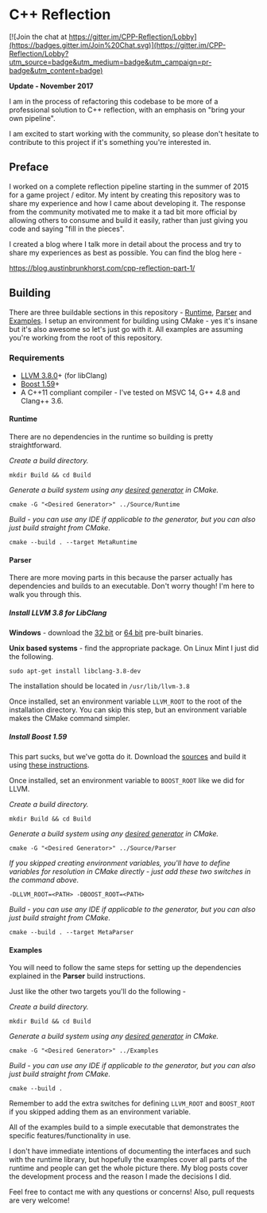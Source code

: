 # C++ Reflection

[![Join the chat at https://gitter.im/CPP-Reflection/Lobby](https://badges.gitter.im/Join%20Chat.svg)](https://gitter.im/CPP-Reflection/Lobby?utm_source=badge&utm_medium=badge&utm_campaign=pr-badge&utm_content=badge)

**Update - November 2017**

I am in the process of refactoring this codebase to be more of a professional solution to C++ reflection, with an emphasis on "bring your own pipeline".

I am excited to start working with the community, so please don't hesitate to contribute to this project if it's something you're interested in.

## Preface
I worked on a complete reflection pipeline starting in the summer of 2015 for a game project / editor. My intent by creating this repository was to share my experience and how I came about developing it. The response from the community motivated me to make it a tad bit more official by allowing others to consume and build it easily, rather than just giving you code and saying "fill in the pieces".

I created a blog where I talk more in detail about the process and try to share my experiences as best as possible. You can find the blog here -

https://blog.austinbrunkhorst.com/cpp-reflection-part-1/

## Building
There are three buildable sections in this repository - [Runtime](https://github.com/AustinBrunkhorst/CPP-Reflection/tree/master/Source/Runtime), [Parser](https://github.com/AustinBrunkhorst/CPP-Reflection/tree/master/Source/Parser) and [Examples](https://github.com/AustinBrunkhorst/CPP-Reflection/tree/master/Examples). I setup an environment for building using CMake - yes it's insane but it's also awesome so let's just go with it. All examples are assuming you're working from the root of this repository.

### Requirements
 - [LLVM 3.8.0](http://llvm.org/releases/download.html)+ (for libClang)
 - [Boost 1.59](http://www.boost.org/users/history/version_1_59_0.html)+ 
 - A C++11 compliant compiler - I've tested on MSVC 14, G++ 4.8 and
   Clang++ 3.6.

#### Runtime
There are no dependencies in the runtime so building is pretty straightforward.



*Create a build directory.*

    mkdir Build && cd Build
    
*Generate a build system using any [desired generator](https://cmake.org/cmake/help/v3.0/manual/cmake-generators.7.html) in CMake.*

    cmake -G "<Desired Generator>" ../Source/Runtime
    
*Build - you can use any IDE if applicable to the generator, but you can also just build straight from CMake.*

    cmake --build . --target MetaRuntime
    
#### Parser
There are more moving parts in this because the parser actually has dependencies and builds to an executable. Don't worry though! I'm here to walk you through this.

##### Install LLVM 3.8 for LibClang
**Windows** - download the [32 bit](http://llvm.org/releases/3.8.0/LLVM-3.8.0-win32.exe) or [64 bit](http://llvm.org/releases/3.8.0/LLVM-3.8.0-win64.exe) pre-built binaries.

**Unix based systems** - find the appropriate package. On Linux Mint I just did the following.

    sudo apt-get install libclang-3.8-dev

The installation should be located in `/usr/lib/llvm-3.8`

Once installed, set an environment variable `LLVM_ROOT` to the root of the installation directory. You can skip this step, but an environment variable makes the CMake command simpler.

##### Install Boost 1.59

This part sucks, but we've gotta do it. Download the [sources](https://sourceforge.net/projects/boost/files/boost/1.59.0/) and build it using [these instructions](http://www.boost.org/doc/libs/1_59_0/more/getting_started/unix-variants.html#easy-build-and-install).

Once installed, set an environment variable to `BOOST_ROOT` like we did for LLVM.

*Create a build directory.*

    mkdir Build && cd Build
    
*Generate a build system using any [desired generator](https://cmake.org/cmake/help/v3.0/manual/cmake-generators.7.html) in CMake.*

    cmake -G "<Desired Generator>" ../Source/Parser

*If you skipped creating environment variables, you'll have to define variables for resolution in CMake directly - just add these two switches in the command above.*

    -DLLVM_ROOT=<PATH> -DBOOST_ROOT=<PATH>
    
*Build - you can use any IDE if applicable to the generator, but you can also just build straight from CMake.*

    cmake --build . --target MetaParser

#### Examples
You will need to follow the same steps for setting up the dependencies explained in the **Parser** build instructions.

Just like the other two targets you'll do the following -

*Create a build directory.*

    mkdir Build && cd Build
    
*Generate a build system using any [desired generator](https://cmake.org/cmake/help/v3.0/manual/cmake-generators.7.html) in CMake.*

    cmake -G "<Desired Generator>" ../Examples
    
*Build - you can use any IDE if applicable to the generator, but you can also just build straight from CMake.*

    cmake --build .

Remember to add the extra switches for defining `LLVM_ROOT` and `BOOST_ROOT` if you skipped adding them as an environment variable.

All of the examples build to a simple executable that demonstrates the specific features/functionality in use.

I don't have immediate intentions of documenting the interfaces and such with the runtime library, but hopefully the examples cover all parts of the runtime and people can get the whole picture there. My blog posts cover the development process and the reason I made the decisions I did. 

Feel free to contact me with any questions or concerns! Also, pull requests are very welcome!

